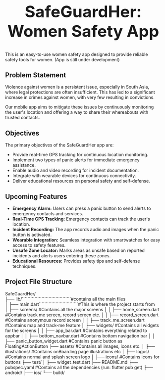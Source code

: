 <h1 align="center" style="font-size: 52px;">SafeGuardHer: Women Safety App</h1>

This is an easy-to-use women safety app designed to provide reliable safety tools for women. 
(App is still under development)

## Problem Statement
Violence against women is a persistent issue, especially in South Asia, where legal protections are often insufficient. This has led to a significant increase in crimes against women, with very few resulting in convictions.

Our mobile app aims to mitigate these issues by continuously monitoring the user's location and offering a way to share their whereabouts with trusted contacts.

## Objectives
The primary objectives of the SafeGuardHer app are:

- Provide real-time GPS tracking for continuous location monitoring.
- Implement two types of panic alerts for immediate emergency assistance.
- Enable audio and video recording for incident documentation.
- Integrate with wearable devices for continuous connectivity.
- Deliver educational resources on personal safety and self-defense.

## Upcoming Features
- **Emergency Alarm:** Users can press a panic button to send alerts to emergency contacts and services.
- **Real-Time GPS Tracking:** Emergency contacts can track the user's location.
- **Incident Recording:** The app records audio and images when the panic button is activated.
- **Wearable Integration:** Seamless integration with smartwatches for easy access to safety features.
- **Unsafe Zone Locator:** Marks areas as unsafe based on reported incidents and alerts users entering these zones.
- **Educational Resources:** Provides safety tips and self-defense techniques.

## Project File Structure

SafeGuardHer/ <br>
├── lib/```````````````````````````````````#contains all the main files <br>
│ ├── main.dart````````````````````````````#This is where the project starts from <br>
│ ├── screens/                             #Contains all the major screens
│ │ ├── home_screen.dart                   #Contains track me screen, record screen etc.
│ │ ├── record_screen.dart                 #Contains anonymous record screen
│ │ ├── track_me_screen.dart               #Contains map and track-me feature
│ ├── widgets/                             #Contains all widgets for the screens
│ │ ├── app_bar.dart                       #Contains everything related to appbar
│ │ ├── bottom_navbar.dart                 #Contains bottom navigation bar 
│ │ ├── panic_button_widget.dart           #Contains panic button as FloatingActionButton
├── assets/                                #Contains all images, icons etc.
│ ├── illustrations/                       #Contains onBoarding page illustrations etc
│ ├── logos/                               #Contains normal and splash screen logo
│ ├── icons/                               #Contains icons for buttons
├── test/
│ ├── widget_test.dart
├── README.md
├── pubspec.yaml                           #Contains all the dependencies (run: flutter pub get)
├── android/
├── ios/
└── build/
